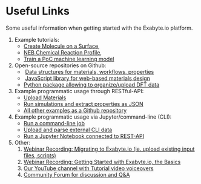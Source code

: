 # Useful Links

Some useful information when getting started with the Exabyte.io platform.

<!-- TODO: convert to markdown -->

<ol>
    <li>Example tutorials:
        <ul>
            <li><a href="/tutorials/materials/molecule-surface/" target="_blank">Create Molecule on a Surface</a>,</li>
            <li><a href="/tutorials/dft/chemical/reaction-profile-qe/" target="_blank">NEB Chemical Reaction Profile</a>,</li>
            <li><a href="/tutorials/ml/train-ml-model/" target="_blank">Train a PoC machine learning model</a></li>
        </ul>
    </li>
    <li>Open-source repositories on Github:
        <ul>
            <li> <a href="https://github.com/exabyte-io/" target="_blank">Data structures for materials, workflows, properties</a></li>
            <li> <a href="https://github.com/Exabyte-io/materials-designer" target="_blank">JavaScript library for web-based&nbsp;materials design</a></li>
            <li><a href="https://github.com/Exabyte-io/exaparser" target="_blank">Python package allowing to organize/upload&nbsp;DFT data</a></li>
        </ul>
    </li>
    <li>Example programmatic usage through RESTful-API:
        <ul>
            <li><a href="https://github.com/Exabyte-io/exabyte-api-examples/blob/master/examples/material/create_material.ipynb" target="_blank">Upload Materials</a></li>
            <li><a href="https://github.com/Exabyte-io/exabyte-api-examples/blob/master/examples/job/run-simulations-and-extract-properties.ipynb" target="_blank">Run simulations and extract properties as JSON</a></li>
            <li><a href="https://github.com/Exabyte-io/exabyte-api-examples" target="_blank">All other examples as a Github repository</a></li>
        </ul>
    </li>
    <li>Example programmatic usage via Jupyter/command-line (CLI):
        <ul>
            <li><a href="/tutorials/jobs-cli/job-cli-example/" target="_blank">Run a command-line job</a></li>
            <li><a href="/tutorials/other/external-upload/" target="_blank">Upload and parse external CLI data</a></li>
            <li><a href="/tutorials/other/jupyter/" target="_blank">Run a Jupyter Notebook connected to REST-API</a></li>
        </ul>
    </li>
    <li>Other:
        <ol>
            <li><a href="https://youtu.be/FyBKlLQ2k9M" target="_blank">Webinar Recording: Migrating to Exabyte.io (ie. upload existing input files, scripts)</a></li>
            <li><a href="https://youtu.be/fwmHKBoPaww" target="_blank">Webinar Recording: Getting Started with Exabyte.io, the Basics</a></li>
            <li><a href="https://www.youtube.com/channel/UCL4UmkYffcskh_BLW9JVNcw/videos" target="_blank">Our YouTube channel with Tutorial video voiceovers</a></li>
            <li><a href="https://support.exabyte.io" target="_blank">Community Forum for discussion and Q&amp;A</a></li>
        </ol>
    </li>
</ol>

